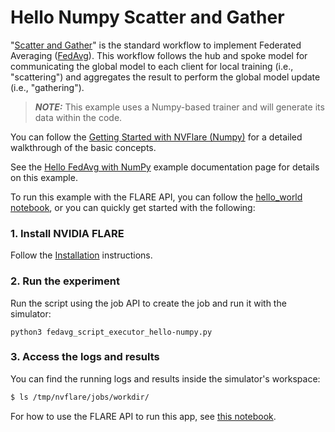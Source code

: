 # Hello Numpy Scatter and Gather

"[Scatter and Gather](https://nvflare.readthedocs.io/en/main/apidocs/nvflare.app_common.workflows.scatter_and_gather.html)" is the standard workflow to implement Federated Averaging ([FedAvg](https://arxiv.org/abs/1602.05629)). 
This workflow follows the hub and spoke model for communicating the global model to each client for local training (i.e., "scattering") and aggregates the result to perform the global model update (i.e., "gathering").  

> **_NOTE:_** This example uses a Numpy-based trainer and will generate its data within the code.

You can follow the [Getting Started with NVFlare (Numpy)](hello-fedavg-numpy_getting_started.ipynb)
for a detailed walkthrough of the basic concepts.

See the [Hello FedAvg with NumPy](https://nvflare.readthedocs.io/en/main/examples/hello_fedavg_numpy.html) example documentation page for details on this
example.

To run this example with the FLARE API, you can follow the [hello_world notebook](../hello_world.ipynb), or you can quickly get
started with the following:

### 1. Install NVIDIA FLARE

Follow the [Installation](https://nvflare.readthedocs.io/en/main/quickstart.html) instructions.

### 2. Run the experiment

Run the script using the job API to create the job and run it with the simulator:

```
python3 fedavg_script_executor_hello-numpy.py
```

### 3. Access the logs and results

You can find the running logs and results inside the simulator's workspace:

```bash
$ ls /tmp/nvflare/jobs/workdir/
```

For how to use the FLARE API to run this app, see [this notebook](hello-fedavg-numpy_flare_api.ipynb).

